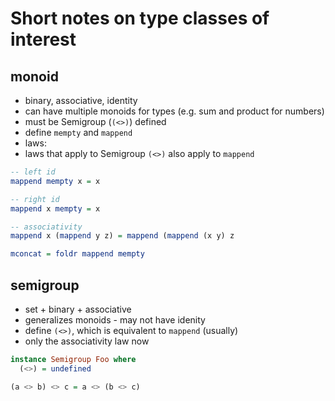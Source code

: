 # Short notes on type classes of interest

## monoid

- binary, associative, identity
- can have multiple monoids for types (e.g. sum and product for numbers)
- must be Semigroup (`(<>)`) defined
- define `mempty` and `mappend`
- laws:
- laws that apply to Semigroup `(<>)` also apply to `mappend`

```haskell
-- left id
mappend mempty x = x

-- right id
mappend x mempty = x

-- associativity
mappend x (mappend y z) = mappend (mappend (x y) z

mconcat = foldr mappend mempty
```

## semigroup

- set + binary + associative
- generalizes monoids - may not have idenity
- define `(<>)`, which is equivalent to `mappend` (usually)
- only the associativity law now

```haskell
instance Semigroup Foo where
  (<>) = undefined

(a <> b) <> c = a <> (b <> c)
```
